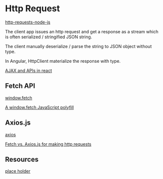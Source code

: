 # Http Request

[http-requests-node-js](https://www.valentinog.com/blog/http-requests-node-js-async-await/)

The client app issues an http request and get a response as a stream which is often serialized / stringified JSON string.

The client manually deserialize / parse the string to JSON object without type.

In Angular, HttpClient materialize the response with type.

[AJAX and APIs in react](https://reactjs.org/docs/faq-ajax.html)

## Fetch API

[window.fetch](https://developer.mozilla.org/en-US/docs/Web/API/Fetch_API)

[A window.fetch JavaScript polyfill](https://github.com/github/fetch)

## Axios.js

[axios](https://www.npmjs.com/package/axios)

[Fetch vs. Axios.js for making http requests](https://medium.com/@thejasonfile/fetch-vs-axios-js-for-making-http-requests-2b261cdd3af5)

## Resources

[place holder](http://jsonplaceholder.typicode.com/)
